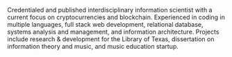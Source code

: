 Credentialed and published interdisciplinary information scientist with a current focus on cryptocurrencies and blockchain. Experienced in coding in multiple languages, full stack web development, relational database, systems analysis and management, and information architecture. Projects include research & development for the Library of Texas, dissertation on information theory and music, and music education startup.
<!---
SSimonPhd/SSimonPhd is a ✨ special ✨ repository because its `README.md` (this file) appears on your GitHub profile.
You can click the Preview link to take a look at your changes.
--->
